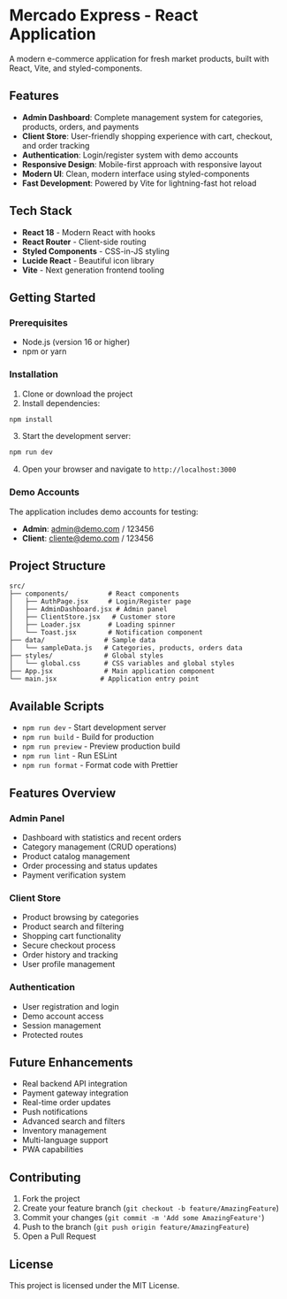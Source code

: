 # Mercado Express - React Application

A modern e-commerce application for fresh market products, built with React, Vite, and styled-components.

## Features

- **Admin Dashboard**: Complete management system for categories, products, orders, and payments
- **Client Store**: User-friendly shopping experience with cart, checkout, and order tracking
- **Authentication**: Login/register system with demo accounts
- **Responsive Design**: Mobile-first approach with responsive layout
- **Modern UI**: Clean, modern interface using styled-components
- **Fast Development**: Powered by Vite for lightning-fast hot reload

## Tech Stack

- **React 18** - Modern React with hooks
- **React Router** - Client-side routing
- **Styled Components** - CSS-in-JS styling
- **Lucide React** - Beautiful icon library
- **Vite** - Next generation frontend tooling

## Getting Started

### Prerequisites

- Node.js (version 16 or higher)
- npm or yarn

### Installation

1. Clone or download the project
2. Install dependencies:

```bash
npm install
```

3. Start the development server:

```bash
npm run dev
```

4. Open your browser and navigate to `http://localhost:3000`

### Demo Accounts

The application includes demo accounts for testing:

- **Admin**: admin@demo.com / 123456
- **Client**: cliente@demo.com / 123456

## Project Structure

```
src/
├── components/          # React components
│   ├── AuthPage.jsx     # Login/Register page
│   ├── AdminDashboard.jsx # Admin panel
│   ├── ClientStore.jsx   # Customer store
│   ├── Loader.jsx       # Loading spinner
│   └── Toast.jsx        # Notification component
├── data/               # Sample data
│   └── sampleData.js   # Categories, products, orders data
├── styles/             # Global styles
│   └── global.css      # CSS variables and global styles
├── App.jsx             # Main application component
└── main.jsx           # Application entry point
```

## Available Scripts

- `npm run dev` - Start development server
- `npm run build` - Build for production
- `npm run preview` - Preview production build
- `npm run lint` - Run ESLint
- `npm run format` - Format code with Prettier

## Features Overview

### Admin Panel
- Dashboard with statistics and recent orders
- Category management (CRUD operations)
- Product catalog management
- Order processing and status updates
- Payment verification system

### Client Store
- Product browsing by categories
- Product search and filtering
- Shopping cart functionality
- Secure checkout process
- Order history and tracking
- User profile management

### Authentication
- User registration and login
- Demo account access
- Session management
- Protected routes

## Future Enhancements

- Real backend API integration
- Payment gateway integration
- Real-time order updates
- Push notifications
- Advanced search and filters
- Inventory management
- Multi-language support
- PWA capabilities

## Contributing

1. Fork the project
2. Create your feature branch (`git checkout -b feature/AmazingFeature`)
3. Commit your changes (`git commit -m 'Add some AmazingFeature'`)
4. Push to the branch (`git push origin feature/AmazingFeature`)
5. Open a Pull Request

## License

This project is licensed under the MIT License.